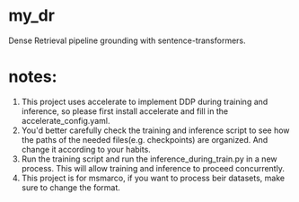# my_dr
Dense Retrieval pipeline grounding with sentence-transformers.

# notes:
1. This project uses accelerate to implement DDP during training and inference, so please first install accelerate and fill in the accelerate_config.yaml.
2. You'd better carefully check the training and inference script to see how the paths of the needed files(e.g. checkpoints) are organized. And change it according to your habits.
3. Run the training script and run the inference_during_train.py in a new process. This will allow training and inference to proceed concurrently.
4. This project is for msmarco, if you want to process beir datasets, make sure to change the format.
